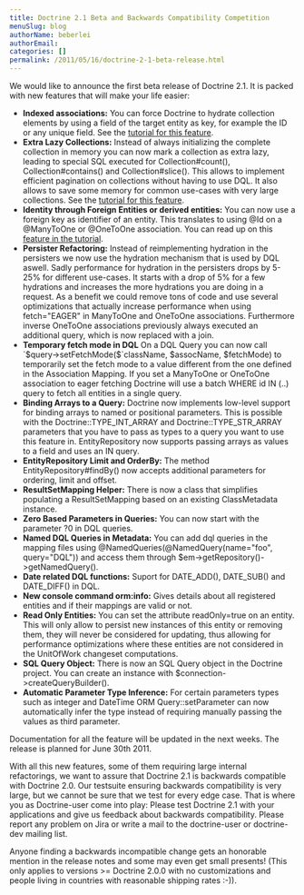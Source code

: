```yaml
---
title: Doctrine 2.1 Beta and Backwards Compatibility Competition
menuSlug: blog
authorName: beberlei 
authorEmail: 
categories: []
permalink: /2011/05/16/doctrine-2-1-beta-release.html
---
```

We would like to announce the first beta release of Doctrine 2.1. It is
packed with new features that will make your life easier:

-   **Indexed associations:** You can force Doctrine to hydrate
    collection elements by using a field of the target entity as key,
    for example the ID or any unique field. See the [tutorial for this
    feature](http://www.doctrine-project.org/docs/orm/2.0/en/tutorials/working-with-indexed-associations.html).
-   **Extra Lazy Collections:** Instead of always initializing the
    complete collection in memory you can now mark a collection as extra
    lazy, leading to special SQL executed for Collection\#count(),
    Collection\#contains() and Collection\#slice(). This allows to
    implement efficient pagination on collections without having to use
    DQL. It also allows to save some memory for common use-cases with
    very large collections. See the [tutorial for this
    feature](http://www.doctrine-project.org/docs/orm/2.0/en/tutorials/extra-lazy-associations.html).
-   **Identity through Foreign Entities or derived entities:** You can
    now use a foreign key as identifier of an entity. This translates to
    using @Id on a @ManyToOne or @OneToOne association. You can read up
    on this [feature in the
    tutorial](http://www.doctrine-project.org/docs/orm/2.0/en/tutorials/composite-primary-keys.html#identity-through-foreign-entities).
-   **Persister Refactoring:** Instead of reimplementing hydration in
    the persisters we now use the hydration mechanism that is used by
    DQL aswell. Sadly performance for hydration in the persisters drops
    by 5-25% for different use-cases. It starts with a drop of 5% for a
    few hydrations and increases the more hydrations you are doing in a
    request. As a benefit we could remove tons of code and use several
    optimizations that actually increase performance when using
    fetch="EAGER" in ManyToOne and OneToOne associations. Furthermore
    inverse OneToOne associations previously always executed an
    additional query, which is now replaced with a join.
-   **Temporary fetch mode in DQL** On a DQL Query you can now call
    \`\$query-\>setFetchMode(\$\`className, \$assocName, \$fetchMode) to
    temporarily set the fetch mode to a value different from the one
    defined in the Association Mapping. If you set a ManyToOne or
    OneToOne association to eager fetching Doctrine will use a batch
    WHERE id IN (..) query to fetch all entities in a single query.
-   **Binding Arrays to a Query:** Doctrine now implements low-level
    support for binding arrays to named or positional parameters. This
    is possible with the Doctrine::TYPE\_INT\_ARRAY and
    Doctrine::TYPE\_STR\_ARRAY parameters that you have to pass as types
    to a query you want to use this feature in. EntityRepository now
    supports passing arrays as values to a field and uses an IN query.
-   **EntityRepository Limit and OrderBy:** The method
    EntityRepository\#findBy() now accepts additional parameters for
    ordering, limit and offset.
-   **ResultSetMapping Helper:** There is now a class that simplifies
    populating a ResultSetMapping based on an existing ClassMetadata
    instance.
-   **Zero Based Parameters in Queries:** You can now start with the
    parameter ?0 in DQL queries.
-   **Named DQL Queries in Metadata:** You can add dql queries in the
    mapping files using @NamedQueries(@NamedQuery(name="foo",
    query="DQL")) and access them through
    \$em-\>getRepository()-\>getNamedQuery().
-   **Date related DQL functions:** Suport for DATE\_ADD(), DATE\_SUB()
    and DATE\_DIFF() in DQL.
-   **New console command orm:info:** Gives details about all registered
    entities and if their mappings are valid or not.
-   **Read Only Entities:** You can set the attribute readOnly=true on
    an entity. This will only allow to persist new instances of this
    entity or removing them, they will never be considered for updating,
    thus allowing for performance optimizations where these entities are
    not considered in the UnitOfWork changeset computations.
-   **SQL Query Object:** There is now an SQL Query object in the
    Doctrine project. You can create an instance with
    \$connection-\>createQueryBuilder().
-   **Automatic Parameter Type Inference:** For certain parameters types
    such as integer and DateTime ORM Query::setParameter can now
    automatically infer the type instead of requiring manually passing
    the values as third parameter.

Documentation for all the feature will be updated in the next weeks. The
release is planned for June 30th 2011.

With all this new features, some of them requiring large internal
refactorings, we want to assure that Doctrine 2.1 is backwards
compatible with Doctrine 2.0. Our testsuite ensuring backwards
compatibility is very large, but we cannot be sure that we test for
every edge case. That is where you as Doctrine-user come into play:
Please test Doctrine 2.1 with your applications and give us feedback
about backwards compatibility. Please report any problem on Jira or
write a mail to the doctrine-user or doctrine-dev mailing list.

Anyone finding a backwards incompatible change gets an honorable mention
in the release notes and some may even get small presents! (This only
applies to versions \>= Doctrine 2.0.0 with no customizations and people
living in countries with reasonable shipping rates :-)).

